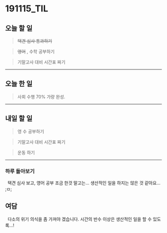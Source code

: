 # 191115_TIL

## 오늘 할 일

> ~~택견 심사 통과하기~~

> ~~영어~~ , 수학 공부하기

> 기말고사 대비 시간표 짜기

***

## 오늘 한 일

> 사회 수행 70% 가량 완성.

***

## 내일 할 일

> 영 수 공부하기

> 기말고사 대비 시간표 짜기

> 운동 하기

***

### 하루 돌아보기

&nbsp; 택견 심사 보고, 영어 공부 조금 한것 말고는... 생산적인 일을 하지는 않은 것 같아요... ;ㅁ;

## 여담

&nbsp; 다소의 위기 의식을 좀 가져야 겠습니다. 시간의 반수 이상은 생산적인 일을 할 수 있도록...!